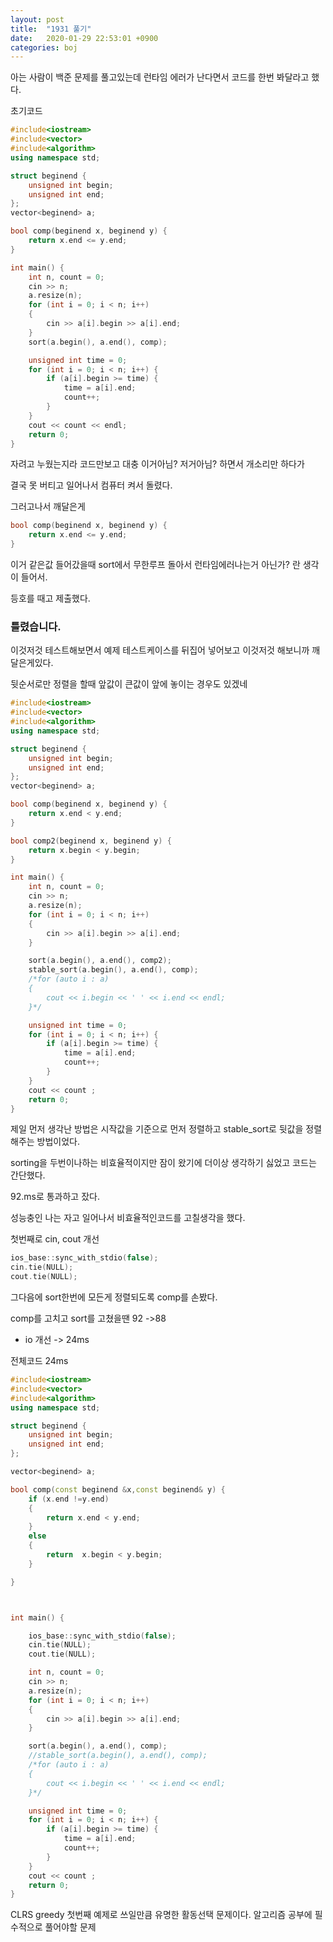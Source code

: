```yaml
---
layout: post
title:  "1931 풀기"
date:   2020-01-29 22:53:01 +0900
categories: boj
---
```


[1931]: https://www.acmicpc.net/problem/1931

아는 사람이 백준 문제를 풀고있는데 런타임 에러가 난다면서 코드를 한번 봐달라고 했다.

초기코드
```c++
#include<iostream>
#include<vector>
#include<algorithm>
using namespace std;

struct beginend {
	unsigned int begin;
	unsigned int end;
};
vector<beginend> a;

bool comp(beginend x, beginend y) {
	return x.end <= y.end;
}

int main() {
	int n, count = 0;
	cin >> n;
	a.resize(n);
	for (int i = 0; i < n; i++) 
	{
		cin >> a[i].begin >> a[i].end;
	}
	sort(a.begin(), a.end(), comp);

	unsigned int time = 0;
	for (int i = 0; i < n; i++) {
		if (a[i].begin >= time) {
			time = a[i].end;
			count++;
		}
	}
	cout << count << endl;
	return 0;
}
```

자려고 누웠는지라
코드만보고 대충 이거아님? 저거아님? 하면서 개소리만 하다가

결국 못 버티고 일어나서 컴퓨터 켜서 돌렸다.


그러고나서 깨달은게 


```c++
bool comp(beginend x, beginend y) {
	return x.end <= y.end;
}
```

이거 같은값 들어갔을때 sort에서 무한루프 돌아서 런타임에러나는거 아닌가? 란 생각이 들어서.


등호를 때고 제출했다.


### 틀렸습니다.

이것저것 테스트해보면서
예제 테스트케이스를 뒤집어 넣어보고 이것저것 해보니까 깨달은게있다.

뒷순서로만 정렬을 할때
앞값이 큰값이 앞에 놓이는 경우도 있겠네

```c++
#include<iostream>
#include<vector>
#include<algorithm>
using namespace std;

struct beginend {
	unsigned int begin;
	unsigned int end;
};
vector<beginend> a;

bool comp(beginend x, beginend y) {
	return x.end < y.end;
}

bool comp2(beginend x, beginend y) {
	return x.begin < y.begin;
}

int main() {
	int n, count = 0;
	cin >> n;
	a.resize(n);
	for (int i = 0; i < n; i++) 
	{
		cin >> a[i].begin >> a[i].end;
	}

	sort(a.begin(), a.end(), comp2);
	stable_sort(a.begin(), a.end(), comp);
	/*for (auto i : a)
	{
		cout << i.begin << ' ' << i.end << endl;
	}*/

	unsigned int time = 0;
	for (int i = 0; i < n; i++) {
		if (a[i].begin >= time) {
			time = a[i].end;
			count++;
		}
	}
	cout << count ;
	return 0;
}
```
제일 먼저 생각난 방법은 시작값을 기준으로 먼저 정렬하고 stable_sort로 뒷값을 정렬해주는 방법이었다.

sorting을 두번이나하는 비효율적이지만
잠이 왔기에 더이상 생각하기 싫었고 코드는 간단했다.

92.ms로 통과하고 잤다.


성능충인 나는 자고 일어나서 비효율적인코드를 고칠생각을 했다.

첫번째로 cin, cout 개선

```c++
ios_base::sync_with_stdio(false);
cin.tie(NULL);
cout.tie(NULL);
```

그다음에 sort한번에 모든게 정렬되도록 comp를 손봤다.

comp를 고치고 sort를 고쳤을땐 92 ->88
+ io 개선 -> 24ms


전체코드
24ms

```c++
#include<iostream>
#include<vector>
#include<algorithm>
using namespace std;

struct beginend {
	unsigned int begin;
	unsigned int end;
};

vector<beginend> a;

bool comp(const beginend &x,const beginend& y) {
	if (x.end !=y.end)
	{
		return x.end < y.end;
	}
	else
	{
		return  x.begin < y.begin;
	}

}



int main() {

	ios_base::sync_with_stdio(false);
	cin.tie(NULL);
	cout.tie(NULL);

	int n, count = 0;
	cin >> n;
	a.resize(n);
	for (int i = 0; i < n; i++) 
	{
		cin >> a[i].begin >> a[i].end;
	}

	sort(a.begin(), a.end(), comp);
	//stable_sort(a.begin(), a.end(), comp);
	/*for (auto i : a)
	{
		cout << i.begin << ' ' << i.end << endl;
	}*/

	unsigned int time = 0;
	for (int i = 0; i < n; i++) {
		if (a[i].begin >= time) {
			time = a[i].end;
			count++;
		}
	}
	cout << count ;
	return 0;
}
```

CLRS greedy 첫번째 예제로 쓰일만큼 유명한 활동선택 문제이다.
알고리즘 공부에 필수적으로 풀어야할 문제

